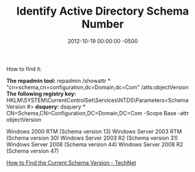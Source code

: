 ﻿---
layout: post
title:  Identify Active Directory Schema Number
date:   2012-10-19 00:00:00 -0500
categories: IT
---






How to find it:

<b>The repadmin tool:</b>
repadmin /showattr * "cn=schema,cn=configuration,dc=Domain,dc=Com" /atts:objectVersion
<b>The following registry key:</b>
HKLM\SYSTEM\CurrentControlSet\Services\NTDS\Parameters\<Schema Version #>
<b>dsquery:</b>
dsquery * CN=Schema,CN=Configuration,DC=Domain,DC=Com -Scope Base -attr objectVersion



Windows 2000 RTM (Schema version 13)
Windows Server 2003 RTM (Schema version 30)
Windows Server 2003 R2 (Schema version 31)
Windows Server 2008 (Schema version 44)
Windows Server 2008 R2 (Schema version 47)

<a href="http://support.microsoft.com/kb/556086">How to Find the Current Schema Version - TechNet</a>


